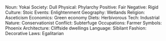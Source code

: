 Noun: Yokai
Society: Dull
Physical: Phylarchy
Positive: Fair
Negative: Rigid
Culture: Stoic
Events: Enlightenment
Geography: Wetlands
Religion: Asceticism
Economics: Green economy
Diets: Herbivorous
Tech: Industrial
Nature: Conservationist
Conflict: Subterfuge
Occupations: Farmer
Symbols: Phoenix
Architecture: Cliffside dwellings
Language: Sibilant
Fashion: Decorative
Laws: Egalitarian